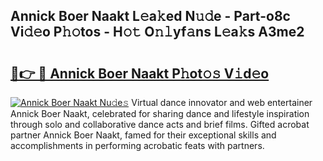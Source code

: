 ## Annick Boer Naakt L𝚎a𝚔ed N𝚞𝚍e - Part-o8c Vi𝚍𝚎o P𝚑𝚘tos - H𝚘𝚝 O𝚗𝚕yf𝚊ns L𝚎a𝚔s A3me2

# <h2><a href="http://kfce1q.oniu.top/?m=Annick+Boer+Naakt">🔗👉 🔴 Annick Boer Naakt P𝚑ot𝚘𝚜 V𝚒d𝚎o</a></h2>

[![Annick Boer Naakt Nu𝚍e𝚜](https://i.imgur.com/0qMVB7G.gif)](http://kfce1q.oniu.top/?m=Annick+Boer+Naakt)
Virtual dance innovator and web entertainer Annick Boer Naakt, celebrated for sharing dance and lifestyle inspiration through solo and collaborative dance acts and brief films. Gifted acrobat partner Annick Boer Naakt, famed for their exceptional skills and accomplishments in performing acrobatic feats with partners.  
